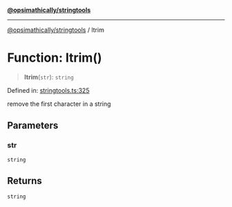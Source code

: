 [**@opsimathically/stringtools**](../README.md)

***

[@opsimathically/stringtools](../README.md) / ltrim

# Function: ltrim()

> **ltrim**(`str`): `string`

Defined in: [stringtools.ts:325](https://github.com/opsimathically/stringtools/blob/19be7bae03961147b0747304375997adca8ccd4a/src/stringtools.ts#L325)

remove the first character in a string

## Parameters

### str

`string`

## Returns

`string`
